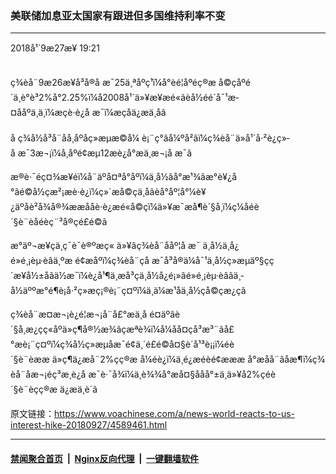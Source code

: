 ### 美联储加息亚太国家有跟进但多国维持利率不变
------------------------

<div class="published">
 <span class="date" title="ä¸­å½æ¶é´">
  <time datetime="2018-09-27T19:21:31+08:00">
   2018å¹´9æ27æ¥ 19:21
  </time>
 </span>
</div>
<br/>
<div class="wsw">
 <p>
  ç¾èå¨9æ26æ¥å³å®å æ¯25ä¸ªåºç¹ï¼å°èé¦åºéç®æ å©çåºé´ä¸è°è³2%å°2.25%ï¼å2008å¹´ä»¥æ¥æé«ãèå½éé´å¯¹æ­¤ååºä¸ä¸ï¼æçè·è¿å æ¯ï¼æçåä¿æä¸åã
  <br/>
  <br/>
  å ç¾å½å³å¨åå¸åºåç»æµæ©å¼ è¡¨ç°âå¼ºå²âï¼ç¾èå¨ä»å¹´å·²è¿ç»­å æ¯3æ¬¡ï¼å¸åºé¢æµ12æè¿å°æä¸æ¬¡å æ¯ã
 </p>
 <p>
  æ®è·¯éç¤¾æ¥éï¼å¨äºå¤ªå°åºï¼ä¸­å½ãå°æ¹¾ãæ°è¥¿å°ãé©å½ç­æ²¡æè·è¿ï¼ç»´æå©çä¸åãèå°åº¦å°¼è¥¿äºåè²å¾å®¾ææååè·è¿æé«å©çï¼ä»¥æ¯æå¶è´§å¸ï¼ç¼åéè´§è¨èåéèç¨³å®çé£é©ã
 </p>
 <p>
  æ°äº¬æ¥çä¸ç¯è¯è®ºæç« ä»¥âç¾èå¨ååº¦å æ¯ ä¸­å½ä¸å¿é»é¸¡èµ·èâä¸ºæ é¢æåºï¼ç¾èå¨çå æ¯å³å®ä¼å¯¹ä¸­å½ç»æµäº§çç´æ¥å½±åãä½æ¯ï¼è¿å¹¶ä¸æå³çä¸­å½å¿é¡»âé»é¸¡èµ·èâãä¸­å½äººæ°é¶è¡å·²ç»æç¡®è¡¨ç¤ºï¼ä¸ä¼æ¹åä¸­å½çå©çæ¿ç­ã
 </p>
 <p>
  ç¾èå¨æ­¤æ¬¡è¿é¦æ¬¡å¨å£°æä¸­å é¤äºâè´§å¸æ¿ç­ç«åºä»ç¶å®½æ¾âçæªè¾ï¼å¼åå¤çå³æ³¨ãå£°æè¡¨ç¤ºï¼ç¾å½ç»æµåæ¯é¢ä¸´é£é©å¤§è´å¹³è¡¡ï¼éè´§è¨èææ ä»ç¶ä¿æå¨2%çç®æ å¼éè¿ï¼ä¸é¿æéèé¢æææ å°æåå¨ãåæ¶ï¼ç¾èå¨åæ¬¡éç³æ¸è¿å æ¯è·¯å¾ï¼ä¸è¾¾å°æå¤§ååå°±ä¸ä»¥å2%çéè´§è¨èçç®æ ä¿æä¸è´ã
 </p>
</div>

原文链接：https://www.voachinese.com/a/news-world-reacts-to-us-interest-hike-20180927/4589461.html


------------------------
#### [禁闻聚合首页](https://github.com/gfw-breaker/banned-news/blob/master/README.md) &nbsp;|&nbsp; [Nginx反向代理](https://github.com/gfw-breaker/open-proxy/blob/master/README.md) &nbsp;|&nbsp;  [一键翻墙软件](https://github.com/gfw-breaker/nogfw/blob/master/README.md)